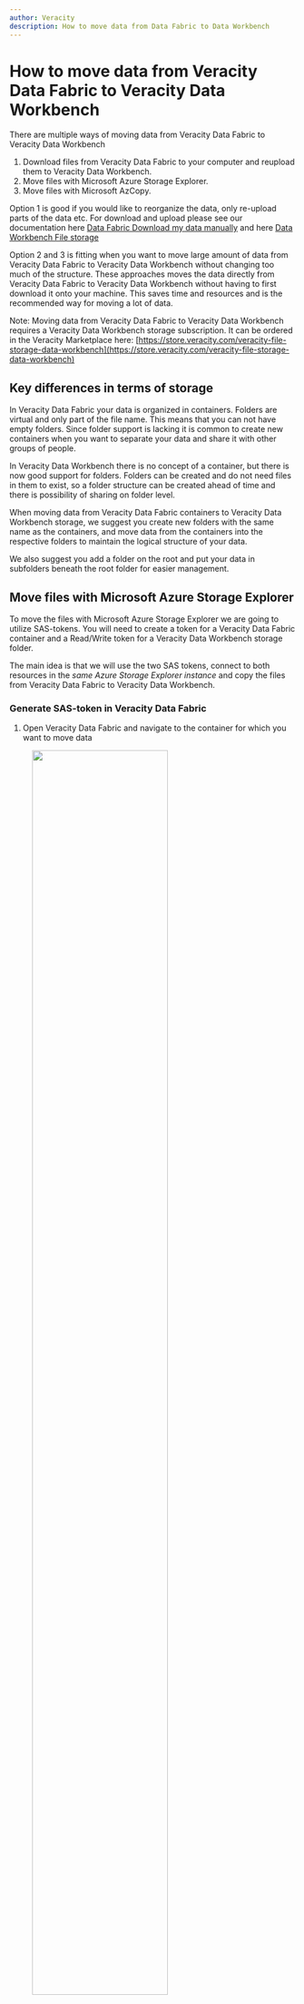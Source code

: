```yaml
---
author: Veracity
description: How to move data from Data Fabric to Data Workbench
---
```

# How to move data from Veracity Data Fabric to Veracity Data Workbench
There are multiple ways of moving data from Veracity Data Fabric to Veracity Data Workbench
1) Download files from Veracity Data Fabric to your computer and reupload them to Veracity Data Workbench.
2) Move files with Microsoft Azure Storage Explorer.
3) Move files with Microsoft AzCopy.

Option 1 is good if you would like to reorganize the data, only re-upload parts of the data etc. For download and upload please see our documentation here [Data Fabric Download my data manually](https://developer.veracity.com/docs/section/datafabric/tutorials/download-my-data) and here [Data Workbench File storage](https://developer.veracity.com/docs/section/dataworkbench/filestorage)

Option 2 and 3 is fitting when you want to move large amount of data from Veracity Data Fabric to Veracity Data Workbench without changing too much of the structure. These approaches moves the data directly from Veracity Data Fabric to Veracity Data Workbench without having to first download it onto your machine. This saves time and resources and is the recommended way for moving a lot of data.

Note: Moving data from Veracity Data Fabric to Veracity Data Workbench requires a Veracity Data Workbench storage subscription. It can be ordered in the Veracity Marketplace here: [https://store.veracity.com/veracity-file-storage-data-workbench](https://store.veracity.com/veracity-file-storage-data-workbench) 

## Key differences in terms of storage
In Veracity Data Fabric your data is organized in containers. Folders are virtual and only part of the file name. This means that you can not have empty folders. Since folder support is lacking it is common to create new containers when you want to separate your data and share it with other groups of people.

In Veracity Data Workbench there is no concept of a container, but there is now good support for folders. Folders can be created and do not need files in them to exist, so a folder structure can be created ahead of time and there is possibility of sharing on folder level.

When moving data from Veracity Data Fabric containers to Veracity Data Workbench storage, we suggest you create new folders with the same name as the containers, and move data from the containers into the respective folders to maintain the logical structure of your data.

We also suggest you add a folder on the root and put your data in subfolders beneath the root folder for easier management.

## Move files with Microsoft Azure Storage Explorer
To move the files with Microsoft Azure Storage Explorer we are going to utilize SAS-tokens. You will need to create a token for a Veracity Data Fabric container and a Read/Write token for a Veracity Data Workbench storage folder.

The main idea is that we will use the two SAS tokens, connect to both resources in the _same Azure Storage Explorer instance_ and copy the files from Veracity Data Fabric to Veracity Data Workbench.

### Generate SAS-token in Veracity Data Fabric
1) Open Veracity Data Fabric and navigate to the container for which you want to move data
<figure>
    <img src="assets/df-to-dwb-selected-df-container.png" width="75%" />
    <figcaption>Selected DataMoveDemo as the container for which to move data</figcaption>
</figure>

2) Click the _Access_ button
<figure>
    <img src="assets/df-to-dwb-access.png" width="75%" />
</figure>

3) Click _User management_
<figure>
    <img src="assets/df-to-dwb-user-mgmt.png" width="75%" />
</figure>

4) Click _View key_
<figure>
    <img src="assets/df-to-dwb-view-key.png" width="75%" />
</figure>

5) Click _Copy key_
<figure>
    <img src="assets/df-to-dwb-copy-key.png" width="75%" />
</figure>

6) Use the key to connect to the container from Azure Storage Explorer (described below)

### Connect to Azure Storage Explorer using SAS-token from Veracity Data Fabric

1) Navigate to [https://azure.microsoft.com/en-us/products/storage/storage-explorer](https://azure.microsoft.com/en-us/products/storage/storage-explorer) and download the Azure Storage Explorer for your operating system. (Windows, macOS and Linux are supported). Note you will need a newer version of Azure Storage Explorer, so make sure to upgrade if you have an old version. You will need minimum 1.36.0
<figure>
    <img src="assets/azc-version.png" width="75%" />
</figure>

2) Install the Azure Storage Explorer

3) Open Azure Storage Explorer
<figure>
    <img src="assets/df-to-dwb-storage-ex.png" width="75%" />
</figure>

4) Right click on _Storage Accounts_, click _Connect to Azure Storage_
<figure>
    <img src="assets/df-to-dwb-connect-to-azure-storage.png" width="50%" />
</figure>

5) Select _Blob container_
<figure>
    <img src="assets/df-to-dwb-blob-container.png" width="50%" />
</figure>

6) Select _Shared access signature URL (SAS)
<figure>
    <img src="assets/df-to-dwb-sas.png" width="50%" />
</figure>

7) Paste the SAS token you copied from Veracity Data Fabric into the highlighted textbox under the text _Blob Container SAS URL:_ and click _Next_
<figure>
    <img src="assets/df-to-dwb-paste-sas.png" width="50%" />
</figure>

8) Then click _Connect_

9) Microsoft Storage Explorer's view will now be updated and show the contents of your selected container.
<figure>
    <img src="assets/df-to-dwb-blob-container-content.png" width="50%" />
</figure>

Now let's go ahead and repeat the process and create a SAS token for Veracity Data Workbench and add it to the Azure Storage Explorer as well, process is outlined in the next two sections.

### Generate SAS-token in Veracity Data Workbench

1) Open Veracity Data Workbench and navigate to the _Data catalogue_
<figure>
    <img src="assets/df-to-dwb-dwb1.png" width="75%" />
</figure>

2) Select _File storage_
<figure>
    <img src="assets/df-to-dwb-dwb2.png" width="75%" />
</figure>

3) Click _Create folder_
<figure>
    <img src="assets/df-to-dwb-dwb3.png" width="75%" />
</figure>

4) We will create a root folder that will contain subfolders for each container we want to move. We will call ours: DataFabricContainers
<figure>
    <img src="assets/df-to-dwb-dwb4.png" width="75%" />
</figure>

5) Notice that the Veracity Data Workbench storage view updates and show the new folder. Click the folder you created and navigate inside.
<figure>
    <img src="assets/df-to-dwb-dwb5.png" width="75%" />
</figure>

6) When inside the root folder we created, we will create another folder and give it the same as our Veracity Data Fabric container for which we are moving data. Note: The name does not need to be the same for the move to work.
<figure>
    <img src="assets/df-to-dwb-dwb9.png" width="75%" />
</figure>

7) Click the three dots on the right side for the folder we just created
<figure>
    <img src="assets/df-to-dwb-dwb10.png" width="75%" />
</figure>

8) Click _Generate keys_
<figure>
    <img src="assets/df-to-dwb-dwb6.png" width="25%" />
</figure>

9) Make sure to select _Read and write_ from the _Set access level_ option. In the _Set access end_ option, make sure to select a future date that will ensure the SAS token is valid long enough for you to move the data. This time will depend on the size of the data that is being moved. Click _Generate key_ when access level and access end has been configured.
<figure>
    <img src="assets/df-to-dwb-dwb7.png" width="50%" />
</figure>

10) When the key has been generated click _Copy key_
<figure>
    <img src="assets/df-to-dwb-dwb8.png" width="50%" />
</figure>

We now got the SAS token from Veracity Data Workbench and can add it in the Azure Storage Explorer. The key needs to be added a little differently from how we added it for Veracity Data Fabric, so see steps in the next section

### Connect to Azure Storage Explorer using SAS-token from Veracity Data Workbench

1) Your Azure Storage Explorer should already be downloaded, installed, opened and connected to your Veracity Data Fabric container, if it's not, then please follow the steps in the previous sections outlining how to do this.

2) Right click _Storage accounts_ and click _Connect to Azure Storage_
<figure>
    <img src="assets/df-to-dwb-ase1.png" width="50%" />
</figure>

3) From thew view that pops up, make sure to select the _ADLS Gen2 container or directory_ option
<figure>
    <img src="assets/df-to-dwb-ase2.png" width="50%" />
</figure>

4) Select _Shared access signature URL (SAS)_
<figure>
    <img src="assets/df-to-dwb-ase3.png" width="50%" />
</figure>

5) Paste the SAS token you copied from Veracity Data Workbench in the highlighted input field below the text _Blob container or directory SAS URL:_
<figure>
    <img src="assets/df-to-dwb-ase4.png" width="50%" />
</figure>

6) Click _Connect_

7) You should now see that Azure Storage Explorer is connected to two containers. One of them should be empty, this is the folder we just created in Veracity Data Workbench, the other one has the files which we want to move.
<figure>
    <img src="assets/df-to-dwb-ase5.png" width="75%" />
</figure>

Now the Azure Storage Explorer has been connected to both the Veracity Data Fabric container and the Veracity Data Workbench folder, the data can be moved. The steps are outlined in the next section.

### Move the files from Veracity Data Fabric container to Veracity Data Workbench storage folder

1) Navigate to the Veracity Data Fabric container in Azure Storage Explorer (in our example it's the one that has the files in it)
<figure>
    <img src="assets/df-to-dwb-ase6.png" width="75%" />
</figure>

2) Click _Select All_ and note that all files are selected
<figure>
    <img src="assets/df-to-dwb-ase7.png" width="75%" />
</figure>

3) Click _Copy_
<figure>
    <img src="assets/df-to-dwb-ase8.png" width="75%" />
</figure>

4) Navigate to the container in Azure Storage Explorer representing the folder you want to move the data to in Veracity Data Workbench storage. In our example it is empty.
<figure>
    <img src="assets/df-to-dwb-ase9.png" width="75%" />
</figure>

5) Click _Paste_ (_If you have an older version of Azure Storage Explorer than the recommended 1.36.0, this step might not work for you, in that case, upgrade to at least 1.36.0_)
<figure>
    <img src="assets/df-to-dwb-ase10.png" width="75%" />
</figure>

6) We'll leave these checkboxes checked in the pop-up, adjust to your needs. Click _OK_.
<figure>
    <img src="assets/df-to-dwb-ase12.png" width="75%" />
</figure>

7) Note that log messages appear in the _Activities_ window below the file view. Here you can keep track of the progress of the file transfer.
<figure>
    <img src="assets/df-to-dwb-activ.png" width="100%" />
</figure>

8) When all files are transferred the log messages will turn green and inform that all items were transferred successfully
<figure>
    <img src="assets/df-to-dwb-ase14.png" width="100%" />
</figure>

9) Open the Veracity Data Workbench storage web page and navigate to the folder you have moved the data to. See the files are there. They can now be shared with others using the mechanisms of Veracity Data Workbench storage.
<figure>
    <img src="assets/df-to-dwb-1337.png" width="100%" />
</figure>



## Move files with Microsoft AzCopy
Azure Storage Explorer is a good tool to use when you want to move data in a straight forward fashion. But if you have more complex needs which require greater control of what is moved, where it should move to and you also want to move a lot of data, the command line tool AzCopy is a great option. AzCopy allows you to script the copying of data without having to download the data onto your local machine.

Azure Storage Explorer uses AzCopy as the underlying technology for copying data.

AzCopy have a lot of options and adjustment possibilities. In this guide we will focus on moving files from a Veracity Data Fabric container to a Veractiy Data Workbench storage folder. Please refer to this page for more guidance on AzCopy: [https://learn.microsoft.com/en-us/azure/storage/common/storage-use-azcopy-v10?tabs=dnf](https://learn.microsoft.com/en-us/azure/storage/common/storage-use-azcopy-v10?tabs=dnf)

### Instructions
1) Download AzCopy. [https://learn.microsoft.com/en-us/azure/storage/common/storage-use-azcopy-v10?tabs=dnf#download-the-azcopy-portable-binary](https://learn.microsoft.com/en-us/azure/storage/common/storage-use-azcopy-v10?tabs=dnf#download-the-azcopy-portable-binary) If you already have AzCopy make sure it is up to date, at least using v10.
&nbsp;
2) Extract the AzCopy, we have chosen to extract it to c:\tools\azc\
&nbsp;
3) Open powershell or the command line. Note in powershell please use single quotes (we will be using single quotes in our examples), if you are using cmd.exe please use double quotes " where we are using single quotes.
&nbsp;
4) Navigate to the AzCopy folder: ```cd c:\tools\azc```
&nbsp;
5) Generate SAS tokens for Veracity Data Fabric by following the steps outlined in the [previous section](#generate-sas-token-in-veracity-data-fabric) and store it temporarily in a text file or similar.
&nbsp;
6) Generate SAS token for a Veracity Data Workbench folder by following the steps outline the [previous section](#generate-sas-token-in-veracity-data-workbench) and store it temporarily in a text file or similar.
&nbsp;
7) The basic command that we are going to run is: ```AzCopy 'data-fabric-sas' 'data-workbench-sas'```. Depending on what shell you are using, you might need to prefix AzCopy with a dot and a back-slash like this ```.\AzCopy```.
&nbsp;
8) If you just add the SAS tokens to the command mentioned in 7) AzCopy will complain about the following ```failed to perform copy command due to error: failed to initialize enumerator: cannot use directory as source without --recursive or a trailing wildcard (/*)```. If you add ```--recursive``` to the command it will generate a new folder inside your existing Data Workbench storage folder with the system-name of the container as illustrated below. This may or may not be ok according to your specifications. To copy the files without the contanier subfolder, please se next step.
<figure>
    <img src="assets/df-to-dwb-ase20.png" width="100%" />
    <label>Subfolder with container system name created</label>
</figure>

9) To copy the files to Data Workbench storage folder without creating the subfolder we need to do the other thing that was suggested in the error message of the previous step. We need to add a trailing wildcard ```/*```. This wildcard must be placed at the end of the path in the Veracity Data Fabric sas token. Essentially before the question mark in the SAS token. As illustrated in the code block.
```https://....blob.core.windows.net/datamove...4b5/*?sv=2018-03...sp=rwdl```
&nbsp;
10) Now we are ready to copy the files from Veracity Data Fabric to Veracity Data Workbench storage using AzCopy. We are using powershell so our command will be ```.\azcopy copy 'https://ne1dnvglpstgcus0000e.blob.core.windows.net/datamovedemoe13b47a7-4443-4fc9-b909-b9ed7e0e24b5/*?sv=2018-03-28&sr=c...snipped...' 'https://prdstorageconst01weu.dfs.core.windows.net/81bfe3e3-7f2b-4f04-9d00-0ca31bc46568/9d6f9282-70fc-4be1-90cd-e66c9c9def64/DataFabricContainers/DataMoveDemo?sv=2023-11-03&sp...snipped...' ```. Please replace the sas-tokens with your own tokens, starting with the modified Veracity Data Fabric token (you have added the /*) and then giving the Veracity Data Workbench storage token as the second parameter.
&nbsp;
11) When the command has finished executing you will be given a summary of what has happened
<figure>
    <img src="assets/df-to-dwb-azcopy-done.png" width="100%" />
    <label>Our total number of transfers is 5</label>
</figure>

12) Now when we navigate to the Veracity Data Workbench storage folder we see that the data that was previously in Veracity Data Fabric is now also in Veracity Data Workbench
<figure>
    <img src="assets/df-to-dwb-same-files.png" width="100%" />
</figure>


















